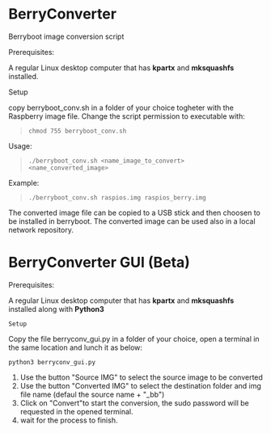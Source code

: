 # BerryConverter

Berryboot image conversion script

Prerequisites:

A regular Linux desktop computer that has **kpartx** and **mksquashfs** installed.

Setup

copy berryboot_conv.sh in a folder of your choice togheter with the Raspberry image file.
Change the script permission to executable with:

>`chmod 755 berryboot_conv.sh`

Usage:

>`./berryboot_conv.sh <name_image_to_convert> <name_converted_image>`

Example:

> `./berryboot_conv.sh raspios.img raspios_berry.img`
  
The converted image file can be copied to a USB stick and then choosen to be installed in berryboot.
The converted image can be used also in a local network repository.

# BerryConverter GUI  (Beta)

Prerequisites:

A regular Linux desktop computer that has **kpartx** and **mksquashfs** installed along with **Python3**


`Setup`

Copy the file berryconv_gui.py in a folder of your choice, open a terminal in the same location and lunch it as below:

`python3 berryconv_gui.py`

1. Use the button "Source IMG" to select the source image to be converted
2. Use the button "Converted IMG" to select the destination folder and img file name (defaul the source name + "_bb")
3. Click on "Convert"to start the conversion, the sudo password will be requested in the opened terminal.
4. wait for the process to finish.






